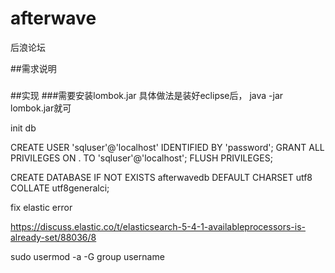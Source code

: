 # afterwave
后浪论坛

##需求说明

###


##实现
###需要安装lombok.jar
具体做法是装好eclipse后， java -jar lombok.jar就可



init db

CREATE USER 'sqluser'@'localhost' IDENTIFIED BY 'password'; GRANT ALL PRIVILEGES ON . TO 'sqluser'@'localhost'; FLUSH PRIVILEGES;

CREATE DATABASE IF NOT EXISTS afterwavedb DEFAULT CHARSET utf8 COLLATE utf8generalci;

fix elastic error

https://discuss.elastic.co/t/elasticsearch-5-4-1-availableprocessors-is-already-set/88036/8

sudo usermod -a -G group username
